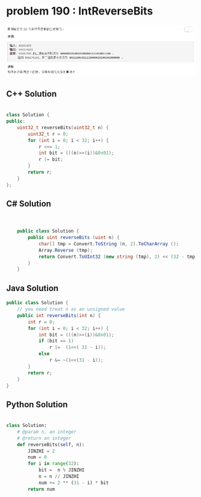 
# problem 190 : IntReverseBits

<img src="https://github.com/Peefy/PeefyLeetCode/blob/master/doc/190.IntReverseBits/problem.png"/>

## C++ Solution

```c++

class Solution {
public:
    uint32_t reverseBits(uint32_t n) {
        uint32_t r = 0;
        for (int i = 0; i < 32; i++) {
            r <<= 1;
            int bit = (((n)>>(i))&0x01);  
            r |= bit;           
        }
        return r;
    }
};

```

## C# Solution

```csharp


    public class Solution {
        public uint reverseBits (uint n) {
            char[] tmp = Convert.ToString (n, 2).ToCharArray ();
            Array.Reverse (tmp);
            return Convert.ToUInt32 (new string (tmp), 2) << (32 - tmp.Length);
        }
    }


```

## Java Solution

```java
public class Solution {
    // you need treat n as an unsigned value
    public int reverseBits(int n) {
        int r = 0;
        for (int i = 0; i < 32; i++) {
            int bit = (((n)>>(i))&0x01);  
            if (bit == 1)
                r |=  (1<<( 31 - i));   
            else
                r &= ~(1<<(31 - i));
        }
        return r;
    }
}

```

## Python Solution

```python

class Solution:
    # @param n, an integer
    # @return an integer
    def reverseBits(self, n):
        JINZHI = 2
        num = 0
        for i in range(32):
            bit =  n % JINZHI
            n = n // JINZHI
            num += 2 ** (31 - i) * bit
        return num

```



